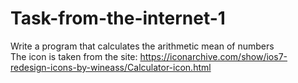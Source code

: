 # Task-from-the-internet-1
Write a program that calculates the arithmetic mean of numbers  
The icon is taken from the site: https://iconarchive.com/show/ios7-redesign-icons-by-wineass/Calculator-icon.html
